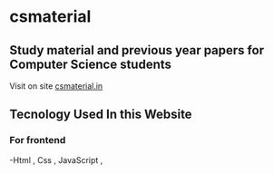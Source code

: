 # csmaterial
## Study material and previous year papers for Computer Science students 

Visit on site [csmaterial.in](https://www.csmaterial.in/)

## Tecnology Used In this Website

### For frontend
-Html , Css , JavaScript ,
